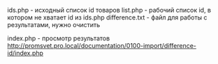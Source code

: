 
ids.php - исходный список id товаров
list.php - рабочий список id, в котором не хватает id из ids.php
difference.txt - файл для работы с результатами, нужно очистить

index.php - просмотр результатов
http://promsvet.pro.local/documentation/0100-import/difference-id/index.php
